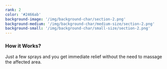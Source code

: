 ```yaml
---
rank: 2
color: '#2466ab'
background-image: '/img/background-char/section-2.png'
background-medium: '/img/background-char/medium-size/section-2.png'
background-small: '/img/background-char/small-size/section-2.png'
---
```


<h3>How it Works?</h3>
<p>Just a few sprays and you get immediate relief without the need to massage the affected area.</p>
